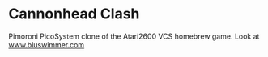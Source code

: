# Cannonhead Clash

Pimoroni PicoSystem clone of the Atari2600 VCS homebrew game.
Look at www.bluswimmer.com
